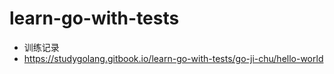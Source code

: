# learn-go-with-tests

- 训练记录
- https://studygolang.gitbook.io/learn-go-with-tests/go-ji-chu/hello-world

